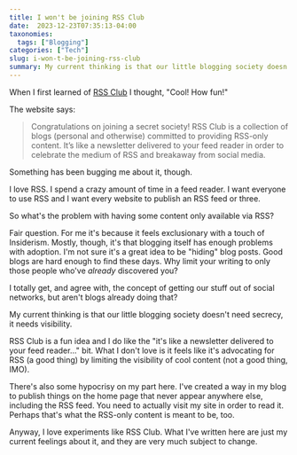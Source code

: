 ```yaml
---
title: I won't be joining RSS Club
date:  2023-12-23T07:35:13-04:00
taxonomies:
  tags: ["Blogging"]
categories: ["Tech"]
slug: i-won-t-be-joining-rss-club
summary: My current thinking is that our little blogging society doesn't need secrecy, it needs visibility.
---
```



When I first learned of [RSS Club](https://daverupert.com/rss-club/) I thought, "Cool! How fun!"

The  website says:

> Congratulations on joining a secret society! RSS Club is a collection of blogs (personal and otherwise) committed to providing RSS-only content. It’s like a newsletter delivered to your feed reader in order to celebrate the medium of RSS and breakaway from social media.

Something has been bugging me about it, though. 

I love RSS. I spend a crazy amount of time in a feed reader. I want everyone to use RSS and I want every website to publish an RSS feed or three. 

So what's the problem with having some content only available via RSS? 

Fair question. For me it's because it feels exclusionary with a touch of Insiderism. Mostly, though, it's that blogging itself has enough problems with adoption. I'm not sure it's a great idea to be "hiding" blog posts. Good blogs are hard enough to find these days. Why limit your writing to only those people who've *already* discovered you?

I totally get, and agree with, the concept of getting our stuff out of social networks, but aren't blogs already doing that? 

My current thinking is that our little blogging society doesn't need secrecy, it needs visibility.

RSS Club is a fun idea and I do like the "it's like a newsletter delivered to your feed reader..." bit. What I don't love is it feels like it's advocating for RSS (a good thing) by limiting the visibility of cool content (not a good thing, IMO).

There's also some hypocrisy on my part here. I've created a way in my blog to publish things on the home page that never appear anywhere else, including the RSS feed. You need to actually visit my site in order to read it. Perhaps that's what the RSS-only content is meant to be, too.

Anyway, I love experiments like RSS Club. What I've written here are just my current feelings about it, and they are very much subject to change.
